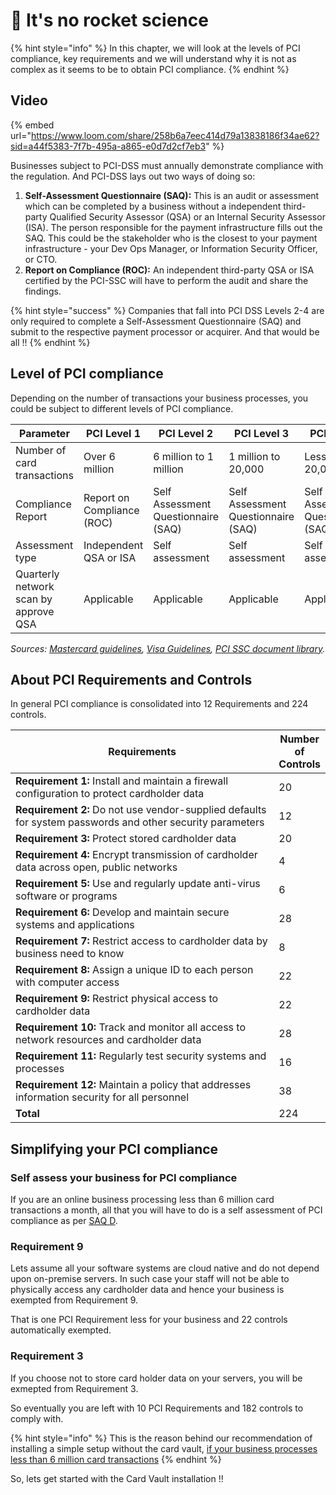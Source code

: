 # 🍰 It's no rocket science

{% hint style="info" %}
In this chapter, we will look at the levels of PCI compliance, key requirements and we will understand why it is not as complex as it seems to be to obtain PCI compliance.
{% endhint %}

## Video

{% embed url="https://www.loom.com/share/258b6a7eec414d79a13838186f34ae62?sid=a44f5383-7f7b-495a-a865-e0d7d2cf7eb3" %}

Businesses subject to PCI-DSS must annually demonstrate compliance with the regulation. And PCI-DSS lays out two ways of doing so:

1. **Self-Assessment Questionnaire (SAQ):** This is an audit or assessment which can be completed by a business without a independent third-party Qualified Security Assessor (QSA) or an Internal Security Assessor (ISA). The person responsible for the payment infrastructure fills out the SAQ. This could be the stakeholder who is the closest to your payment infrastructure - your Dev Ops Manager, or Information Security Officer, or CTO.&#x20;
2. **Report on Compliance (ROC):** An independent third-party QSA or ISA certified by the PCI-SSC will have to perform the audit and share the findings.

{% hint style="success" %}
Companies that fall into PCI DSS Levels 2-4 are only required to complete a Self-Assessment Questionnaire (SAQ) and submit to the respective payment processor or acquirer. And that would be all !!
{% endhint %}

## Level of PCI compliance

Depending on the number of transactions your business processes, you could be subject to different levels of PCI compliance.

<table><thead><tr><th width="186">Parameter</th><th width="144">PCI Level 1</th><th width="142">PCI Level 2</th><th width="138">PCI Level 3</th><th>PCI Level 4</th></tr></thead><tbody><tr><td>Number of card transactions</td><td>Over 6 million</td><td>6 million to 1 million</td><td>1 million to 20,000</td><td>Less than 20,000</td></tr><tr><td>Compliance Report</td><td>Report on Compliance (ROC)</td><td>Self Assessment Questionnaire (SAQ)</td><td>Self Assessment Questionnaire (SAQ)</td><td>Self Assessment Questionnaire (SAQ)</td></tr><tr><td>Assessment type</td><td>Independent QSA or ISA</td><td>Self assessment</td><td>Self assessment</td><td>Self assessment</td></tr><tr><td>Quarterly network scan by approve QSA</td><td>Applicable</td><td>Applicable</td><td>Applicable</td><td>Applicable</td></tr></tbody></table>

_Sources:_ [_Mastercard guidelines_](https://www.mastercard.us/en-us/business/overview/safety-and-security/security-recommendations/site-data-protection-PCI/merchants-need-to-know.html)_,_ [_Visa Guidelines_](https://www.visa.co.in/support/small-business/security-compliance.html)_,_ [_PCI SSC document library_](https://www.pcisecuritystandards.org/document\_library/?category=pcidss\&hsCtaTracking=8aa4514c-37d0-40bc-b864-ed4c4aebb5de%7C8d5a5e5f-7860-4a8c-97cc-d91f17654660)_._&#x20;

## About PCI Requirements and Controls

In general PCI compliance is consolidated into 12 Requirements and 224 controls.

<table><thead><tr><th width="558">Requirements</th><th>Number of Controls</th></tr></thead><tbody><tr><td><strong>Requirement 1:</strong> Install and maintain a firewall configuration to protect cardholder data</td><td>20</td></tr><tr><td><strong>Requirement 2:</strong> Do not use vendor-supplied defaults for system passwords and other security parameters</td><td>12</td></tr><tr><td><strong>Requirement 3:</strong> Protect stored cardholder data</td><td>20</td></tr><tr><td><strong>Requirement 4:</strong> Encrypt transmission of cardholder data across open, public networks</td><td>4</td></tr><tr><td><strong>Requirement 5:</strong> Use and regularly update anti-virus software or programs</td><td>6</td></tr><tr><td><strong>Requirement 6:</strong> Develop and maintain secure systems and applications</td><td>28</td></tr><tr><td><strong>Requirement 7:</strong> Restrict access to cardholder data by business need to know</td><td>8</td></tr><tr><td><strong>Requirement 8:</strong> Assign a unique ID to each person with computer access</td><td>22</td></tr><tr><td><strong>Requirement 9:</strong> Restrict physical access to cardholder data</td><td>22</td></tr><tr><td><strong>Requirement 10:</strong> Track and monitor all access to network resources and cardholder data</td><td>28</td></tr><tr><td><strong>Requirement 11:</strong> Regularly test security systems and processes</td><td>16</td></tr><tr><td><strong>Requirement 12:</strong> Maintain a policy that addresses information security for all personnel</td><td>38</td></tr><tr><td><strong>Total</strong></td><td>224</td></tr></tbody></table>

## Simplifying your PCI compliance

### Self assess your business for PCI compliance

If you are an online business processing less than 6 million card transactions a month, all that you will have to do is a self assessment of PCI compliance as per [SAQ D](https://listings.pcisecuritystandards.org/documents/SAQ\_D\_v3\_Merchant.pdf).

### Requirement 9

Lets assume all your software systems are cloud native and do not depend upon on-premise servers. In such case your staff will not be able to physically access any cardholder data and hence your business is exempted from Requirement 9.

That is one PCI Requirement less for your business and 22 controls automatically exempted.

### Requirement 3

If you choose not to store card holder data on your servers, you will be exmepted from Requirement 3.

So eventually you are left with 10 PCI Requirements and 182 controls to comply with.&#x20;

{% hint style="info" %}
This is the reason behind our recommendation of installing a simple setup without the card vault, [if your business processes less than 6 million card transactions](broken-reference)
{% endhint %}

So, lets get started with the Card Vault installation !!
